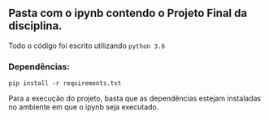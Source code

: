 ## Pasta com o ipynb contendo o Projeto Final da disciplina.

Todo o código foi escrito utilizando `python 3.6`
### Dependências:
``pip install -r requirements.txt``

Para a execução do projeto, basta que as dependências estejam instaladas no ambiente em que o ipynb seja executado.
